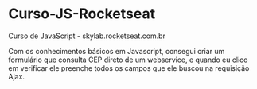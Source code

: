 # Curso-JS-Rocketseat
Curso de JavaScript - skylab.rocketseat.com.br

Com os conhecimentos básicos em Javascript, consegui criar um formulário que consulta CEP direto de um webservice,
e quando eu clico em verificar ele preenche todos os campos que ele buscou na requisição Ajax.


